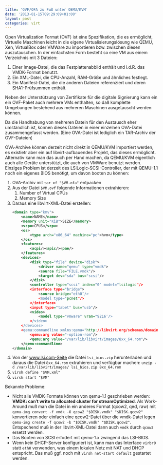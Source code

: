 ```yaml
---
title: 'OVF/OFA zu Fuß unter QEMU/KVM'
date: '2013-01-15T09:29:09+01:00'
layout: post
categories: virt
---
```


Open Virtualization Format (OVF) ist eine Spezifikation, die es ermöglicht, Virtuelle Maschinen leicht in die eigene Virtualisierungslösung wie QEMU, Xen, VirtualBox oder VMWare zu importieren bzw. zwischen diesen auszutauschen. In der einfachsten Form besteht so eine VM aus einem Verzeichnis mit 3 Dateien:

1. Einer Image-Datei, die das Festplattenabbild enthält und i.d.R. das VMDK-Format benutzt.
2. Ein XML-Datei, die CPU-Anzahl, RAM-Größe und ähnliches festlegt.
3. Ein Manifest-Datei, die die anderen Dateien referenziert und deren SHA1-Prüfsummen enthält.

Neben der Unterstützung von Zertifikate für die digitale Signierung kann ein ein OVF-Paket auch mehrere VMs enthalten, so daß komplette Umgebungen bestehend aus mehreren Maschinen ausgetauscht werden können.

Da die Handhabung von mehreren Datein für den Austausch eher umständlich ist, können dieses Dateien in einer einzelnen OVA-Datei zusammengefasst werden. (Eine OVA-Datei ist lediglich ein TAR-Archiv der OVF-Dateien)

OVA-Archive können derzeit nicht direkt in QEMU/KVM importiert werden, es existietr aber ein auf libvirt-aufbauendes Projekt, das dieses ermöglicht. Alternativ kann man das auch per Hand machen, da QEMU/KVM eigentlich auch alle Geräte unterstützt, die auch von VMWare benutzt werden. Einziges Problem ist derzeit des LSILogic-SCSI-Controller, der mit QEMU-1.1 noch ein eigenes BIOS benötigt, um davon booten zu können:

1. OVA-Archiv mit `tar xf "$VM.ofa"` entpacken
2. Aus der Datei `$VM.ovf` folgende Informationen extrahieren:
    1. Number of Virtual CPUs
    2. Memory Size
3. Daraus eine libvirt-XML-Datei erstellen:
    ```xml
    <domain type="kmv">
        <name>NAME</name>
        <memory unit="KiB">SIZE</memory>
        <vcpu>CPUS</vcpu>
        <os>
            <type arch="x86_64" machine="pc">hvm</type>
        </os>
        <features>
            <acpi/><apic/><pae/>
        </features>
        <devices>
            <disk type="file" device="disk">
                <driver name="qemu" type="vmdk">
                <source file="FILE.vmdk"/>
                <target dev="sda" bus="scsi"/>
            </disk>
            <controller type="scsi" index="0″ model="lsilogic"/>
            <interface type="bridge">
                <source bridge="eth0″/>
                <model type="pcnet"/>
            </interface>
            <input type="tabet" bus="usb"/>
            <video>
                <model type="vmware" vram="9216″/>
            </video>
        </devices>
        <qemu:commandline xmlns:qemu="http://libvirt.org/schemas/domain/qemu/1.0">
            <qemu:arg value="-option-rom"/>
            <qemu:arg value="/var/lib/libvirt/images/8xx_64.rom"/>
        </qemu:commandline>
    </domain>
    ```
4. Von der www.lsi.com-Seite die Datei `lsi_bios.zip` herunterladen und daraus die Datei `8xx_64.rom` extrahieren und verfügbar machen:
    `unzip -d /var/lib/libvirt/images/ lsi_bios.zip 8xx_64.rom`
5. `virsh define "$VM.xml"`
6. `virsh start "$VM"`

Bekannte Probleme:

- Nicht alle VMDK-Formate können von qemu-1.1 geschrieben werden: **VMDK: can’t write to allocated cluster for streamOptimized**. Als Work-Around muß man die Datei in ein anderes Format (qcow2, qed, raw) mit `qemu-img convert -f vmdk -O qcow2 "$DISK.vmdk" "$DISK.qcow2"` konvertieren oder einfach eine qcow2-Datei über die vmdk-Datei legen `qemu-img create -f qcow2 -b "$DISK.vmdk" "$DISK.qcow2"`. Entspechend muß in der libvirt-XML-Datei dann auch `vmdk` durch `qcow2` ersetzt werden.
- Das Booten von SCSI erfodert mit qemu-1.x zwingend das LSI-BIOS.
- Wenn kein DHCP-Server konfiguriert ist, kann man das Interface `virbr0` statt `eth0` verwenden, was einem lokalen Netz mit NAT und DHCP entspricht. Das muß ggf. noch mit `virsh net-start default` gestartet werden.
